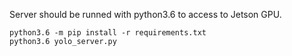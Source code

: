 Server should be runned with python3.6 to access to Jetson GPU.
```
python3.6 -m pip install -r requirements.txt
python3.6 yolo_server.py
```